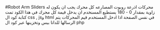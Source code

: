 #Robot Arm Sliders
محركات اذرعة روبوت المصارعه 
كل محرك يجب ان يكون له زاوية بمقدار 0 - 180 
يستطيع المسنخدم ان يدخل قيمة كل محرك
في هذا الكود تمت كتابة كود ال css , jsو html في نفس الصفحة 
اذا ادخل المستخدم قيم المحركات يتم الرسالها للداتا بيس وتخزينها عبر كود ال php


